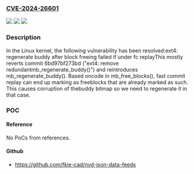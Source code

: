 ### [CVE-2024-26601](https://cve.mitre.org/cgi-bin/cvename.cgi?name=CVE-2024-26601)
![](https://img.shields.io/static/v1?label=Product&message=Linux&color=blue)
![](https://img.shields.io/static/v1?label=Version&message=6bd97bf273bd%3C%2078327acd4cdc%20&color=brighgreen)
![](https://img.shields.io/static/v1?label=Vulnerability&message=n%2Fa&color=brighgreen)

### Description

In the Linux kernel, the following vulnerability has been resolved:ext4: regenerate buddy after block freeing failed if under fc replayThis mostly reverts commit 6bd97bf273bd ("ext4: remove redundantmb_regenerate_buddy()") and reintroduces mb_regenerate_buddy(). Based oncode in mb_free_blocks(), fast commit replay can end up marking as freeblocks that are already marked as such. This causes corruption of thebuddy bitmap so we need to regenerate it in that case.

### POC

#### Reference
No PoCs from references.

#### Github
- https://github.com/fkie-cad/nvd-json-data-feeds

